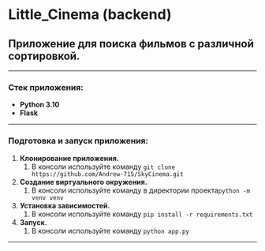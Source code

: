 # Little_Cinema (backend)
## Приложение для поиска фильмов с различной сортировкой.
____
### Cтек приложения:
- **Python 3.10**
- **Flask**
____
### Подготовка и запуск приложения:
1. **Клонирование приложения.**
   1. В консоли иcпользуйте команду `git clone https://github.com/Andrew-715/SkyCinema.git`
2. **Создание виртуального окружения.**
   1. В консоли используйте команду в директории проекта`python -m venv venv`
3. **Установка зависимостей.**
   1. В консоли используйте команду `pip install -r requirements.txt`
4. **Запуск.**
   1. В консоли используйте команду `python app.py`
____
